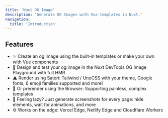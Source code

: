 ```yaml
---
title: 'Nuxt OG Image'
description: 'Generate OG Images with Vue templates in Nuxt.'
navigation:
  title: 'Introduction'
---
```


## Features

- ✨ Create an og:image using the built-in templates or make your own with Vue components
- 🎨 Design and test your og:image in the Nuxt DevTools OG Image Playground with full HMR
- ▲ Render using Satori: Tailwind / UnoCSS with your theme, Google fonts, 6 emoji families supported and more!
- 🤖 Or prerender using the Browser: Supporting painless, complex templates
- 📸 Feeling lazy? Just generate screenshots for every page: hide elements, wait for animations, and more
- ⚙️ Works on the edge: Vercel Edge, Netlify Edge and Cloudflare Workers
